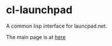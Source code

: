 # cl-launchpad
A common lisp interface for launcpad.net.

The main page is at [here](https://gitlab.common-lisp.net/cl-launchpad/cl-launchpad)
